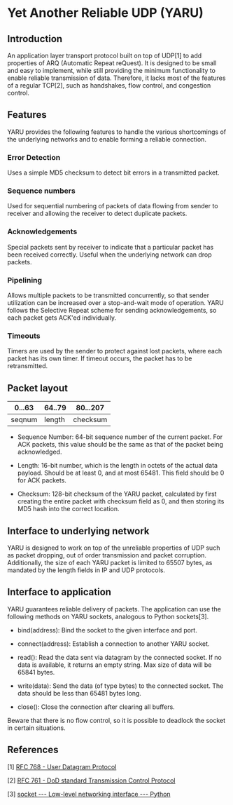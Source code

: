 # Yet Another Reliable UDP (YARU)

Introduction
------------

An application layer transport protocol built on top of UDP[1] to add properties of ARQ (Automatic Repeat reQuest). It is designed to be small and easy to implement, while still providing the minimum functionality to enable reliable transmission of data. Therefore, it lacks most of the features of a regular TCP[2], such as handshakes, flow control, and congestion control.

Features
--------

YARU provides the following features to handle the various shortcomings of the underlying networks and to enable forming a reliable connection.

### Error Detection

Uses a simple MD5 checksum to detect bit errors in a transmitted packet.

### Sequence numbers

Used for sequential numbering of packets of data flowing from sender to receiver and allowing the receiver to detect duplicate packets.

### Acknowledgements

Special packets sent by receiver to indicate that a particular packet has been received correctly. Useful when the underlying network can drop packets.

### Pipelining

Allows multiple packets to be transmitted concurrently, so that sender utilization can be increased over a stop-and-wait mode of operation. YARU follows the Selective Repeat scheme for sending acknowledgements, so each packet gets ACK'ed individually.

### Timeouts

Timers are used by the sender to protect against lost packets, where each packet has its own timer. If timeout occurs, the packet has to be retransmitted.

Packet layout
-------------

|0...63|64..79|80...207|
|------|------|--------|
|seqnum|length|checksum|

*   Sequence Number: 64-bit sequence number of the current packet. For ACK packets, this value should be the same as that of the packet being acknowledged.

*   Length: 16-bit number, which is the length in octets of the actual data payload. Should be at least 0, and at most 65481. This field should be 0 for ACK packets.

*   Checksum: 128-bit checksum of the YARU packet, calculated by first creating the entire packet with checksum field as 0, and then storing its MD5 hash into the correct location.

Interface to underlying network
-------------------------------

YARU is designed to work on top of the unreliable properties of UDP such as packet dropping, out of order transmission and packet corruption. Additionally, the size of each YARU packet is limited to 65507 bytes, as mandated by the length fields in IP and UDP protocols.

Interface to application
------------------------

YARU guarantees reliable delivery of packets. The application can use the following methods on YARU sockets, analogous to Python sockets[3].

*   bind(address): Bind the socket to the given interface and port.

*   connect(address): Establish a connection to another YARU socket.

*   read(): Read the data sent via datagram by the connected socket. If no data is available, it returns an empty string. Max size of data will be 65841 bytes.

*   write(data): Send the data (of type bytes) to the connected socket. The data should be less than 65481 bytes long.

*   close(): Close the connection after clearing all buffers.

Beware that there is no flow control, so it is possible to deadlock the socket in certain situations.

References
----------

[1] [RFC 768 - User Datagram Protocol](https://tools.ietf.org/html/rfc768)

[2] [RFC 761 - DoD standard Transmission Control Protocol](https://tools.ietf.org/html/rfc761)

[3] [socket --- Low-level networking interface --- Python](https://docs.python.org/3/library/socket.html)
